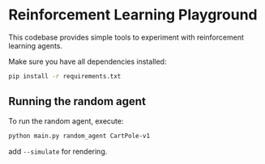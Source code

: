 # Reinforcement Learning Playground

This codebase provides simple tools to experiment with reinforcement learning agents.

Make sure you have all dependencies installed:

```bash
pip install -r requirements.txt
```

## Running the random agent

To run the random agent, execute:

```bash
python main.py random_agent CartPole-v1
```

add ``--simulate`` for rendering.
